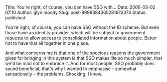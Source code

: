 Title: You&#39;re right, of course, you can have SSO with...
Date: 2009-08-02 07:10
Author: glyn moody
Slug: post-8998384365281973374
Status: published

You're right, of course, you can have SSO without the ID scheme. But even those have an identity provider, which will be subject to government requests to allow access to consolidated information about people. Better not to have that all together in one place.  
  
And what concerns me is that one of the specious reasons the government gives for bringing in this system is that SSO makes life so much simpler, that we'd be mad not to embrace it. And for most people, SSO probably does sound beneficial; that's why I wanted to emphasise - somewhat sensationally - the problems. Shocking, I know.
